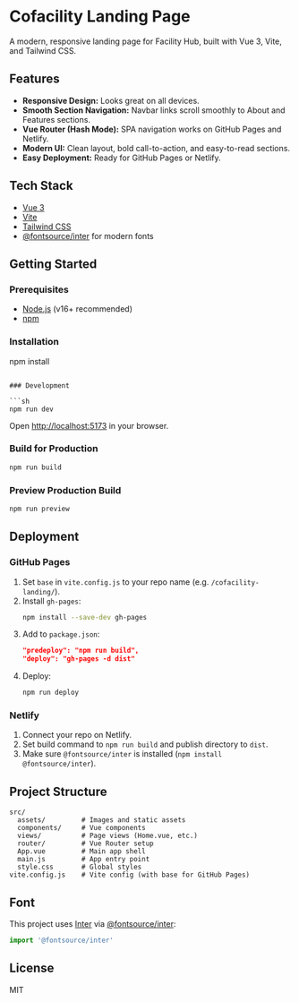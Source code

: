 # Cofacility Landing Page

A modern, responsive landing page for Facility Hub, built with Vue 3, Vite, and Tailwind CSS.

## Features

- **Responsive Design:** Looks great on all devices.
- **Smooth Section Navigation:** Navbar links scroll smoothly to About and Features sections.
- **Vue Router (Hash Mode):** SPA navigation works on GitHub Pages and Netlify.
- **Modern UI:** Clean layout, bold call-to-action, and easy-to-read sections.
- **Easy Deployment:** Ready for GitHub Pages or Netlify.

## Tech Stack

- [Vue 3](https://vuejs.org/)
- [Vite](https://vitejs.dev/)
- [Tailwind CSS](https://tailwindcss.com/)
- [@fontsource/inter](https://github.com/fontsource/fontsource) for modern fonts

## Getting Started

### Prerequisites

- [Node.js](https://nodejs.org/) (v16+ recommended)
- [npm](https://www.npmjs.com/)

### Installation


npm install
```

### Development

```sh
npm run dev
```
Open [http://localhost:5173](http://localhost:5173) in your browser.

### Build for Production

```sh
npm run build
```

### Preview Production Build

```sh
npm run preview
```

## Deployment

### GitHub Pages

1. Set `base` in `vite.config.js` to your repo name (e.g. `/cofacility-landing/`).
2. Install `gh-pages`:
    ```sh
    npm install --save-dev gh-pages
    ```
3. Add to `package.json`:
    ```json
    "predeploy": "npm run build",
    "deploy": "gh-pages -d dist"
    ```
4. Deploy:
    ```sh
    npm run deploy
    ```

### Netlify

1. Connect your repo on Netlify.
2. Set build command to `npm run build` and publish directory to `dist`.
3. Make sure `@fontsource/inter` is installed (`npm install @fontsource/inter`).

## Project Structure

```
src/
  assets/         # Images and static assets
  components/     # Vue components
  views/          # Page views (Home.vue, etc.)
  router/         # Vue Router setup
  App.vue         # Main app shell
  main.js         # App entry point
  style.css       # Global styles
vite.config.js    # Vite config (with base for GitHub Pages)
```

## Font

This project uses [Inter](https://fonts.google.com/specimen/Inter) via [@fontsource/inter](https://github.com/fontsource/fontsource):

```js
import '@fontsource/inter'
```

## License

MIT
